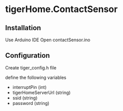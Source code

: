 # tigerHome.ContactSensor


##  Installation

Use Arduino IDE
Open contactSensor.ino

## Configuration

Create tiger_config.h file

define the following variables

- interruptPin (int)
- tigerHomeServerUrl (string)
- ssid (string)
- password (string)